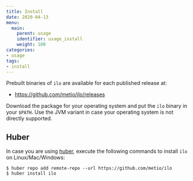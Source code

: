 ```yaml
---
title: Install
date: 2020-04-13
menu:
  main:
    parent: usage
    identifier: usage_install
    weight: 100
categories:
- usage
tags:
- install
---
```


Prebuilt binaries of `ilo` are available for each published release at:

- https://github.com/metio/ilo/releases

Download the package for your operating system and put the `ilo` binary in your `$PATH`. Use the JVM variant in case your operating system is not directly supported.

## Huber

In case you are using [huber](https://github.com/innobead/huber), execute the following commands to install `ilo` on Linux/Mac/Windows:

```console
$ huber repo add remote-repo --url https://github.com/metio/ilo
$ huber install ilo
```
